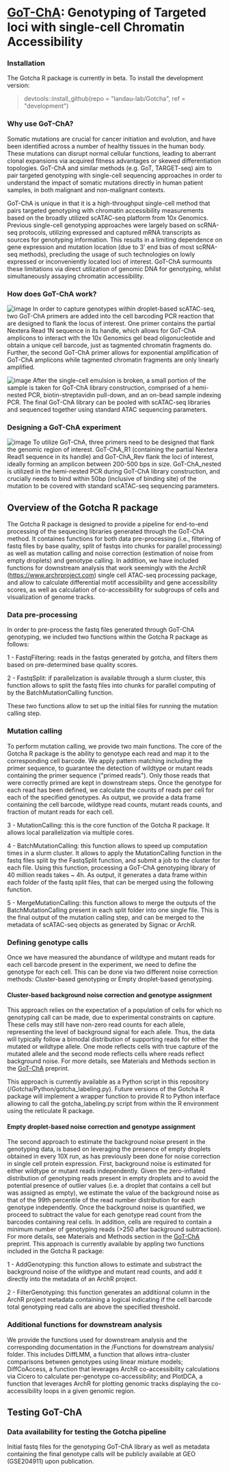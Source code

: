 # [GoT-ChA](https://www.biorxiv.org/content/10.1101/2022.05.11.491515v1): Genotyping of Targeted loci with single-cell Chromatin Accessibility
### Installation
The Gotcha R package is currently in beta. To install the development version:

> devtools::install_github(repo = "landau-lab/Gotcha", ref = "development")

### Why use GoT-ChA?
Somatic mutations are crucial for cancer initiation and evolution, and have been identified across a number of healthy tissues in the human body. These mutations can disrupt normal cellular functions, leading to aberrant clonal expansions via acquired fitness advantages or skewed differentiation topologies. GoT-ChA and similar methods (e.g. GoT, TARGET-seq) aim to pair targeted genotyping with single-cell sequencing approaches in order to understand the impact of somatic mutations directly in human patient samples, in both malignant and non-malignant contexts.

GoT-ChA is unique in that it is a high-throughput single-cell method that pairs targeted genotyping with chromatin accessibility measurements based on the broadly utilized scATAC-seq platform from 10x Genomics. Previous single-cell genotyping approaches were largely based on scRNA-seq protocols, utilizing expressed and captured mRNA transcripts as sources for genotyping information. This results in a limiting dependence on gene expression and mutation location (due to 3' end bias of most scRNA-seq methods), precluding the usage of such technologies on lowly expressed or inconveniently located loci of interest. GoT-ChA surmounts these limitations via direct utilization of genomic DNA for genotyping, whilst simultaneously assaying chromatin accessibility.  

### How does GoT-ChA work?
![image](https://user-images.githubusercontent.com/38476687/170100937-117d5c2e-78cf-4f68-a710-4cb079e7a471.png)
In order to capture genotypes within droplet-based scATAC-seq, two GoT-ChA primers are added into the cell barcoding PCR reaction that are designed to flank the locus of interest. One primer contains the partial Nextera Read 1N sequence in its handle, which allows for GoT-ChA amplicons to interact with the 10x Genomics gel bead oligonucleotide and obtain a unique cell barcode, just as tagmented chromatin fragments do. Further, the second GoT-ChA primer allows for exponential amplification of GoT-ChA amplicons while tagmented chromatin fragments are only linearly amplified. 

![image](https://user-images.githubusercontent.com/38476687/170101600-a33bab72-7b26-436a-b042-4ea40fa0fa4d.png)
After the single-cell emulsion is broken, a small portion of the sample is taken for GoT-ChA library construction, comprised of a hemi-nested PCR, biotin-streptavidin pull-down, and an on-bead sample indexing PCR. The final GoT-ChA library can be pooled with scATAC-seq libraries and sequenced together using standard ATAC sequencing parameters.

### Designing a GoT-ChA experiment
![image](https://user-images.githubusercontent.com/38476687/170109264-8010c7cc-8ee7-4149-98f8-e1273a69d7d5.png)
To utilize GoT-ChA, three primers need to be designed that flank the genomic region of interest. GoT-ChA_R1 (containing the partial Nextera Read1 sequence in its handle) and GoT-ChA_Rev flank the loci of interest, ideally forming an amplicon between 200-500 bps in size. GoT-ChA_nested is utilized in the hemi-nested PCR during GoT-ChA library construction, and crucially needs to bind within 50bp (inclusive of binding site) of the mutation to be covered with standard scATAC-seq sequencing parameters.

## Overview of the Gotcha R package
The Gotcha R package is designed to provide a pipeline for end-to-end processing of the sequecing libraries generated through the GoT-ChA method. It containes functions for both data pre-processing (i.e., filtering of fastq files by base quality, split of fastqs into chunks for parallel processing) as well as mutation calling and noise correction (estimation of noise from empty droplets) and genotype calling. In addition, we have included functions for downstream analysis that work seemingly with the ArchR (https://www.archrproject.com) single cell ATAC-seq processing package, and allow to calculate differential motif accessibility and gene accessibility scores, as well as calculation of co-accessibility for subgroups of cells and visualization of genome tracks. 

### Data pre-processing
In order to pre-process the fastq files generated through GoT-ChA genotyping, we included two functions within the Gotcha R package as follows:

1 - FastqFiltering: reads in the fastqs generated by gotcha, and filters them based on pre-determined base quality scores.

2 - FastqSplit: if parallelization is available through a slurm cluster, this function allows to split the fastq files into chunks for parallel computing of by the BatchMutationCalling function. 


These two functions allow to set up the initial files for running the mutation calling step.

### Mutation calling
To perform mutation calling, we provide two main functions. The core of the Gotcha R package is the ability to genotype each read and map it to the corresponding cell barcode. We apply pattern matching including the primer sequence, to guarantee the detection of wildtype or mutant reads containing the primer sequence ("primed reads"). Only those reads that were correctly primed are kept in downstream steps. Once the genotype for each read has been defined, we calculate the counts of reads per cell for each of the specified genotypes. As output, we provide a data frame containing the cell barcode, wildtype read counts, mutant reads counts, and fraction of mutant reads for each cell. 

3 - MutationCalling: this is the core function of the Gotcha R package. It allows local parallelization via multiple cores.

4 - BatchMutationCalling: this function allows to speed up computation times in a slurm cluster. It allows to apply the MutationCalling function in the fastq files split by the FastqSplit function, and submit a job to the cluster for each file. Using this function, processing a GoT-ChA genotyping library of 40 million reads takes ~ 4h. As output, it generates a data frame within each folder of the fastq split files, that can be merged using the following function.

5 - MergeMutationCalling: this function allows to merge the outputs of the BatchMutationCalling present in each split folder into one single file. This is the final output of the mutation calling step, and can be merged to the metadata of scATAC-seq objects as generated by Signac or ArchR.

### Defining genotype calls
Once we have measured the abundance of wildtype and mutant reads for each cell barcode present in the experiment, we need to define the genotype for each cell. This can be done via two different noise correction methods: Cluster-based genotyping or Empty droplet-based genotyping.

#### Cluster-based background noise correction and genotype assignment
This approach relies on the expectation of a population of cells for which no genotyping call can be made, due to experimental constraints on capture. These cells may still have non-zero read counts for each allele, representing the level of background signal for each allele. Thus, the data will typically follow a bimodal distribution of supporting reads for either the mutated or wildtype allele. One mode reflects cells with true capture of the mutated allele and the second mode reflects cells where reads reflect background noise. For more details, see Materials and Methods section in the [GoT-ChA](https://www.biorxiv.org/content/10.1101/2022.05.11.491515v1) preprint.

This approach is currently available as a Python script in this repository (/Gotcha/Python/gotcha_labeling.py). Future versions of the Gotcha R package will implement a wrapper function to provide R to Python interface allowing to call the gotcha_labeling.py script from within the R environment using the reticulate R package.

#### Empty droplet-based noise correction and genotype assignment
The second approach to estimate the background noise present in the genotyping data, is based on leveraging the presence of empty droplets obtained in every 10X run, as has previously been done for noise correction in single cell protein expression. First, background noise is estimated for either wildtype or mutant reads independently. Given the zero-inflated distribution of genotyping reads present in empty droplets and to avoid the potential presence of outlier values (i.e. a droplet that contains a cell but was assigned as empty), we estimate the value of the background noise as that of the 99th percentile of the read number distribution for each genotype independently. Once the background noise is quantified, we proceed to subtract the value for each genotype read count from the barcodes containing real cells. In addition, cells are required to contain a minimum number of genotyping reads (>250 after background subtraction). For more details, see Materials and Methods section in the [GoT-ChA](https://www.biorxiv.org/content/10.1101/2022.05.11.491515v1) preprint.
This approach is currently available by appling two functions included in the Gotcha R package:

1 - AddGenotyping: this function allows to estimate and substract the background noise of the wildtype and mutant read counts, and add it directly into the metadata of an ArchR project.

2 - FilterGenotyping: this function generates an additional column in the ArchR project metadata containing a logical indicating if the cell barcode total genotyping read calls are above the specified threshold.

### Additional functions for downstream analysis 
We provide the functions used for downstream analysis and the corresponding documentation in the /Functions for downstream analysis/ folder. This includes DiffLMM, a function that allows intra-cluster comparisons between genotypes using linear mixture models; DiffCoAccess, a function that leverages ArchR co-accessibility calculations via Cicero to calculate per-genotype co-accessibility; and PlotDCA, a function that leverages ArchR for plotting genomic tracks displaying the co-accessibility loops in a given genomic region.

## Testing GoT-ChA
### Data availability for testing the Gotcha pipeline
Initial fastq files for the genotyping GoT-ChA library as well as metadata containing the final genotype calls will be publicly available at GEO (GSE204911) upon publication.


